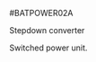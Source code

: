 <!--- PrjInfo ---> <!--- Please remove this line after manually editing --->
<!--- 00a56be08b96043df9e37d6aff7b6990 --->
<!--- Created:20170111-16:38: ---> 
<!--- Author:Mlab: ---> 
<!--- AuthorEmail:mlab@mlab.cz: ---> 
<!--- Tags:imported: ---> 
<!--- Ust:None: ---> 
<!--- Name:BATPOWER02A: --->
#BATPOWER02A 
<!--- LongName --->
Stepdown converter
<!--- ELongName ---> 

<!--- Lead --->
Switched power unit.
<!--- ELead ---> 


​
​
<!--- Description --->
<!--- EDescription --->
<!--- Content --->
<!--- EContent --->
            